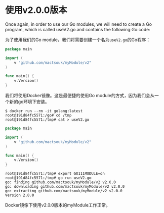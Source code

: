 # 使用v2.0.0版本

Once again, in order to use our Go modules, we will need to create a Go program, which is called useV2.go and contains the following Go code:

为了使用我们的Go module，我们将需要创建一个名为`useV2.go`的Go程序：

```go
package main

import (
    v "github.com/mactsouk/myModule/v2"
)

func main() {
    v.Version()
}
```

我们将使用Docker镜像。这是最便捷的使用Go module的方式，因为我们会从一个新的go环境下安装。

```shell
$ docker run --rm -it golang:latest
root@191d84fc5571:/go# cd /tmp
root@191d84fc5571:/tmp# cat > useV2.go
```

```go
package main

import (
    v "github.com/mactsouk/myModule/v2"
)

func main() {
    v.Version()
}
```

```shell
root@191d84fc5571:/tmp# export GO111MODULE=on
root@191d84fc5571:/tmp# go run useV2.go
go: finding github.com/mactsouk/myModule/v2 v2.0.0
go: downloading github.com/mactsouk/myModule/v2 v2.0.0
go: extracting github.com/mactsouk/myModule/v2 v2.0.0
Version 2.0.0
```

Docker镜像下使用v2.0.0版本的myModule工作正常。